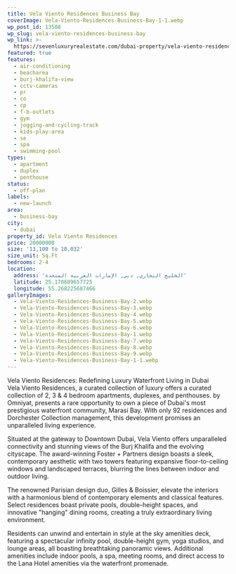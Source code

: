 ```yaml
---
title: Vela Viento Residences Business Bay
coverImage: Vela-Viento-Residences-Business-Bay-1-1.webp
wp_post_id: 13508
wp_slug: vela-viento-residences-business-bay
wp_link: >-
  https://sevenluxuryrealestate.com/dubai-property/vela-viento-residences-business-bay/
featured: true
features:
  - air-conditioning
  - beacharea
  - burj-khalifa-view
  - cctv-cameras
  - pr
  - co
  - cp
  - f-b-outlets
  - gym
  - jogging-and-cycling-track
  - kids-play-area
  - se
  - spa
  - swimming-pool
types:
  - apartment
  - duplex
  - penthouse
status:
  - off-plan
labels:
  - new-launch
area:
  - business-bay
city:
  - dubai
property_id: Vela Viento Residences
price: 20000000
size: '13,100 to 10,032'
size_unit: Sq.Ft
bedrooms: 2-4
location:
  address: 'الخليج التجاري, دبي, الإمارات العربية المتحدة'
  latitude: 25.178689657725
  longitude: 55.268225687466
galleryImages:
  - Vela-Viento-Residences-Business-Bay-2.webp
  - Vela-Viento-Residences-Business-Bay-3.webp
  - Vela-Viento-Residences-Business-Bay-4.webp
  - Vela-Viento-Residences-Business-Bay-5.webp
  - Vela-Viento-Residences-Business-Bay-6.webp
  - Vela-Viento-Residences-Business-Bay-1.webp
  - Vela-Viento-Residences-Business-Bay-7.webp
  - Vela-Viento-Residences-Business-Bay-8.webp
  - Vela-Viento-Residences-Business-Bay-9.webp
  - Vela-Viento-Residences-Business-Bay-1-1.webp
---
```


Vela Viento Residences: Redefining Luxury Waterfront Living in Dubai  
Vela Viento Residences, a curated collection of luxury offers a curated collection of 2, 3 & 4 bedroom apartments, duplexes, and penthouses. by Omniyat, presents a rare opportunity to own a piece of Dubai's most prestigious waterfront community, Marasi Bay. With only 92 residences and Dorchester Collection management, this development promises an unparalleled living experience.

Situated at the gateway to Downtown Dubai, Vela Viento offers unparalleled connectivity and stunning views of the Burj Khalifa and the evolving cityscape. The award-winning Foster + Partners design boasts a sleek, contemporary aesthetic with two towers featuring expansive floor-to-ceiling windows and landscaped terraces, blurring the lines between indoor and outdoor living.

The renowned Parisian design duo, Gilles & Boissier, elevate the interiors with a harmonious blend of contemporary elements and classical features. Select residences boast private pools, double-height spaces, and innovative "hanging" dining rooms, creating a truly extraordinary living environment.

Residents can unwind and entertain in style at the sky amenities deck, featuring a spectacular infinity pool, double-height gym, yoga studios, and lounge areas, all boasting breathtaking panoramic views. Additional amenities include indoor pools, a spa, meeting rooms, and direct access to the Lana Hotel amenities via the waterfront promenade.
